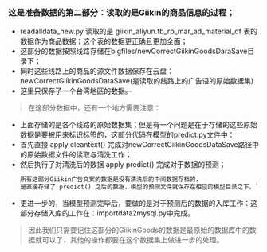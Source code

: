 ### 这是准备数据的第二部分：读取的是Giikin的商品信息的过程；

- readalldata_new.py 读取的是 giikin_aliyun.tb_rp_mar_ad_material_df 表的数据作为商品数据；这个表的数据更正确且更加全面；
- 这部分的数据按照线路存储在bigfiles/newCorrectGiikinGoodsDaraSave目录下；
- 同时这些线路上的商品的源文件数据保存在云盘：newCorrectGiikinGoodsDataSave(是读取的线路上的广告语的原始数据集)
- ~~这里只保存了一个台湾地区的数据。~~
> 在这部分数据中，还有一个地方需要注意：
- 上面存储的是各个线路的原始数据集；但是有一个问题是在于存储的这些原始数据是要被用来标识标签的，这部分代码在模型的predict.py文件中：
- 首先直接 apply cleantext() 完成对newCorrectGiikinGoodsDataSave路径中的原始数据文件的读取与清洗工作；
- 然后执行了对清洗后的数据 apply predict() 完成对于数据的预测；
  ``` python
  所有这部分Giikin广告文案的数据是没有清洗后的中间数据存档的，
  是直接存储了 predict() 之后的数据，模型的预测文件就保存在相应的模型目录之下。```
- 更进一步的，当模型预测完毕后，要做的是对于预测后的数据的入库工作：这部分存储入库的工作在：importdata2mysql.py中完成。

> 因此我们只需要记住这部分的GiikinGoods的数据是最原始的数据库中的数据就可以了，其他的操作都要在这个数据集上做进一步的处理。
